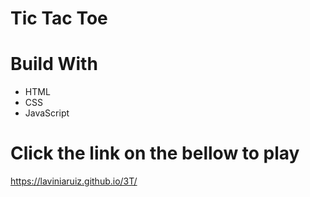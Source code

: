 # Tic Tac Toe

# Build With
* HTML
* CSS
* JavaScript

# Click the link on the bellow to play

https://laviniaruiz.github.io/3T/
